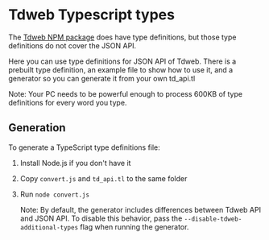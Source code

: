 # Tdweb Typescript types

The [Tdweb NPM package](https://npmjs.com/package/tdweb) does have type definitions, but those type definitions do not cover the JSON API.

Here you can use type definitions for JSON API of Tdweb. There is a prebuilt type definition, an example file to show how to use it, and a generator so you can generate it from your own td_api.tl

Note: Your PC needs to be powerful enough to process 600KB of type definitions for every word you type.

## Generation

To generate a TypeScript type definitions file:

1. Install Node.js if you don't have it
2. Copy `convert.js` and `td_api.tl` to the same folder
3. Run `node convert.js`

   Note: By default, the generator includes differences between Tdweb API and JSON API. To disable this behavior, pass the `--disable-tdweb-additional-types` flag when running the generator.
